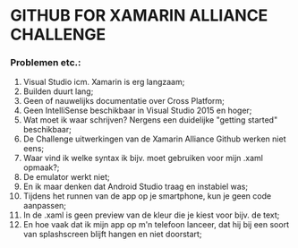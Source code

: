 # GITHUB FOR XAMARIN ALLIANCE CHALLENGE

### Problemen etc.:
1. Visual Studio icm. Xamarin is erg langzaam;
2. Builden duurt lang;
3. Geen of nauwelijks documentatie over Cross Platform;
4. Geen IntelliSense beschikbaar in Visual Studio 2015 en hoger;
5. Wat moet ik waar schrijven? Nergens een duidelijke "getting started" beschikbaar;
6. De Challenge uitwerkingen van de Xamarin Alliance Github werken niet eens;
7. Waar vind ik welke syntax ik bijv. moet gebruiken voor mijn .xaml opmaak?;
8. De emulator werkt niet;
9. En ik maar denken dat Android Studio traag en instabiel was;
10. Tijdens het runnen van de app op je smartphone, kun je geen code aanpassen;
11. In de .xaml is geen preview van de kleur die je kiest voor bijv. de text;
12. En hoe vaak dat ik mijn app op m'n telefoon lanceer, dat hij bij een soort van splashscreen blijft hangen en niet doorstart;
